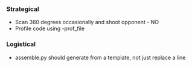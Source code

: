 ### Strategical
- Scan 360 degrees occasionally and shoot opponent - NO
- Profile code using -prof_file

### Logistical
- assemble.py should generate from a template, not just replace a line
